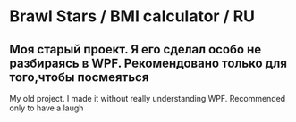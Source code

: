 # Brawl Stars / BMI calculator / RU

Моя старый проект. Я его сделал особо не разбираясь в WPF. Рекомендовано только для того,чтобы посмеяться
-
My old project. I made it without really understanding WPF. Recommended only to have a laugh
